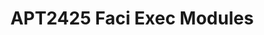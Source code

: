 ---
title: APT2425 Faci Exec Modules
redirect_to: https://drive.google.com/drive/folders/1oITyr1yqpoIrJdJAYusWS6cKcxs-DqMZ?usp=sharing
redirect_from: 
  - /APT2425FaciExecModules
  - /apt2425faciexecmodules
---